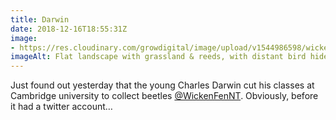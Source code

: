 ```yaml
---
title: Darwin
date: 2018-12-16T18:55:31Z
image: 
- https://res.cloudinary.com/growdigital/image/upload/v1544986598/wickenfen-2005.jpg
imageAlt: Flat landscape with grassland & reeds, with distant bird hide visible poking up above trees
---
```


Just found out yesterday that the young Charles Darwin cut his classes at Cambridge university to collect beetles [@WickenFenNT](https://mobile.twitter.com/WickenFenNT/). Obviously, before it had a twitter account…
